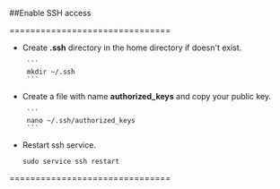 ##Enable SSH access

===============================
* Create **.ssh** directory in the home directory if doesn't exist.

       ```
       mkdir ~/.ssh
       ```
* Create a file with name **authorized\_keys** and copy your public key.

       ```
       nano ~/.ssh/authorized_keys
       ```
* Restart ssh service.

    ```
    sudo service ssh restart
    ```
===============================
